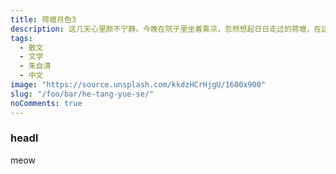 ```yaml
---
title: 荷塘月色3
description: 这几天心里颇不宁静。今晚在院子里坐着乘凉，忽然想起日日走过的荷塘，在这满月的光里，总该另有一番样子吧。月亮渐渐地升高了，墙外马路上孩子们的欢笑，已经听不见了；妻在屋里拍着闰儿，迷迷糊糊地哼着眠歌。我悄悄地披了大衫，带上门出去。
tags:
  - 散文
  - 文学
  - 朱自清
  - 中文
image: "https://source.unsplash.com/kkdzHCrHjgU/1600x900"
slug: "/foo/bar/he-tang-yue-se/"
noComments: true
---
```


### headl

meow